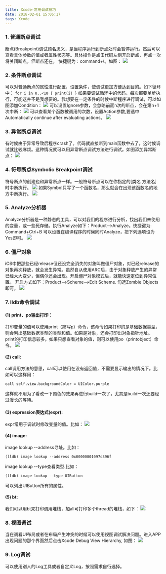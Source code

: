 ```yaml
---
title: Xcode-常用调试技巧
date: 2018-02-01 15:06:17
tags: Xcode
---
```


### 1. 普通断点调试
   断点(Breakpoint)调试顾名思义，是当程序运行到断点处时会暂停运行。然后可以查看具体参数的值或者属性状态等。具体操作是点击代码左侧开启断点，再点一次将关闭断点，但断点还在。
   快捷键为：command+\。如图：
   ![](iOS-调试技巧/breakpoint1.png)
### 2. 条件断点调试
   可以对普通断点的属性进行配置，设置条件，使调试更加方便达到目的。如下循环中：
    ```
  for i in 0..<10 {
      print(i)
  }
    ```
   如果要调试循环中的代码，每次都要单步执行，可能这并不是我想要的。我想要在一定条件的时候中断程序进行调试，可以如图添加Condition：
   ![](iOS-调试技巧/breakpoint4.png)
   可以设置Ignore参数，会忽略前面n次的断点，会在第n+1次中断：
   ![](iOS-调试技巧/breakpoint5.png)
   可以查看某个函数被调用的次数，设置Action参数,要选中
   Automatically continue after evaluating actions。
   ![](iOS-调试技巧/breakpoint6.png)
### 3. 异常断点调试
   有时候由于异常导致后程序crash了，代码就直接断到main函数中去了，这时候调试就比较麻烦。这种情况就可以用异常断点调试方法进行调试。如图添加异常断点：
   ![](iOS-调试技巧/breakpoint7.png)
### 4. 符号断点Symbolic Breakpoint调试
   符号断点的创建也和异常断点一样。一般符号断点可以在你指定的[类名 方法名]时中断执行。
   ![](iOS-调试技巧/breakpoint8.png)
   如果Symbol只写了一个函数名，那么就会在出现该函数名的地方中断执行。
   ![](iOS-调试技巧/breakpoint9.png)
### 5. Analyze分析器
   Analyze分析器是一种静态的工具，可以对我们的程序进行分析，找出我们未使用的变量，或一些死存储。执行Analyze如下：Product-->Analyze。快捷键为: Command+Ctrl+B
   可以设置在编译程序的时候同时Analyze，把下列选项设为Yes即可。
   ![](iOS-调试技巧/breakpoint16.png)
### 6. 僵尸对象
   iOS中把那些已经release但还没完全消失的对象叫做僵尸对象，对已经release的对象再次释放，就会发生异常。虽然自从使用ARC后，由于对象释放产生的异常已经大大变少，但偶尔还会出现。开启僵尸对象模式后，就能快速定位到异常位置。
   开启方式如下：Product-->Scheme-->Edit Scheme. 勾选Zombie Objects即可。
   ![](iOS-调试技巧/breakpoint11.png)
### 7. lldb命令调试
#### (1) print、po输出打印：
   打印变量的值可以使用print（简写p）命令，该命令如果打印的是基础数据类型，则会列出基础数据类型的类型和值。如果是对象，还会打印出对象指针地址。print的打印信息较多，如果只想查看对象的值，则可以使用po（printobject）命令。
   ![](iOS-调试技巧/breakpoint12.png)
#### (2) call:
   call调用方法的意思，call可以使用在没有返回值，不需要显示输出的情况下。比如可以这样用：
   ```  
  call self.view.backgroundColor = UIColor.purple
   ```
   这样就不用为了看改一下颜色的效果再进行build一次了，尤其是build一次还要经过漫长的等待。
  
#### (3) expression表达式(expr):
   expr常用于调试时修改变量的值。比如：
   ![](iOS-调试技巧/breakpoint13.png)
#### (4) image:
   image lookup --address寻址。比如：
   ```
   (lldb) image lookup --address 0x00000001097c396f
   ```
   image lookup --type查看类型.比如：
   ```
  (lldb) image lookup --type UIButton
   ```
   可以列出UIButton所有的属性。
#### (5) bt:
   我们可以用bt来打印调用堆栈，加all可打印多个thread的堆栈，如下：
   ![](iOS-调试技巧/breakpoint14.png)
### 8. 视图调试
   当在调看UI布局或者在布局产生冲突的时候可以使用视图调试解决问题。进入APP出现问题的那个界面然后点击Xcode Debug View Hierarchy, 如图：
   ![](iOS-调试技巧/breakpoint15.png)
### 9. Log调试
   可以使用别人的Log工具或者自定义Log，按照需求自行选择。